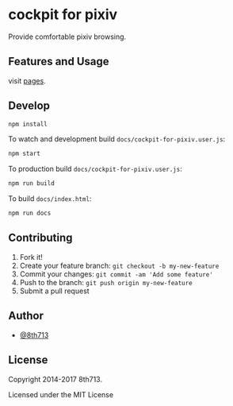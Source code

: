 # cockpit for pixiv
Provide comfortable pixiv browsing.

## Features and Usage
visit [pages](https://8th713.github.io/cockpit-for-pixiv/).

## Develop
```sh
npm install
```

To watch and development build `docs/cockpit-for-pixiv.user.js`:
```sh
npm start
```

To production build `docs/cockpit-for-pixiv.user.js`:
```sh
npm run build
```

To build `docs/index.html`:
```sh
npm run docs
```

## Contributing
1. Fork it!
2. Create your feature branch: `git checkout -b my-new-feature`
3. Commit your changes: `git commit -am 'Add some feature'`
4. Push to the branch: `git push origin my-new-feature`
5. Submit a pull request

## Author
* [@8th713](https://github.com/8th713)

## License
Copyright 2014-2017 8th713.

Licensed under the MIT License
